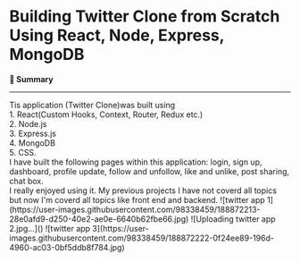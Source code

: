 # Building Twitter Clone from Scratch Using React, Node, Express, MongoDB

<b>📣 Summary</b>
<hr>
Tis application (Twitter Clone)was built using <br>
1. React(Custom Hooks, Context, Router, Redux etc.)<br>
2. Node.js<br>
3. Express.js<br>
4. MongoDB<br>
5. CSS. <br>
I have built the following pages within this application: login, sign up, dashboard, profile update, follow and unfollow, like and unlike, post sharing, chat box.<br>
I really enjoyed using it. My previous projects I have not coverd all topics but now I'm coverd all topics like front end and backend.
![twitter app 1](https://user-images.githubusercontent.com/98338459/188872213-28e0afd9-d250-40e2-ae0e-6640b62fbe66.jpg)
![Uploading twitter app 2.jpg…]()
![twitter app 3](https://user-images.githubusercontent.com/98338459/188872222-0f24ee89-196d-4960-ac03-0bf5ddb8f784.jpg)
